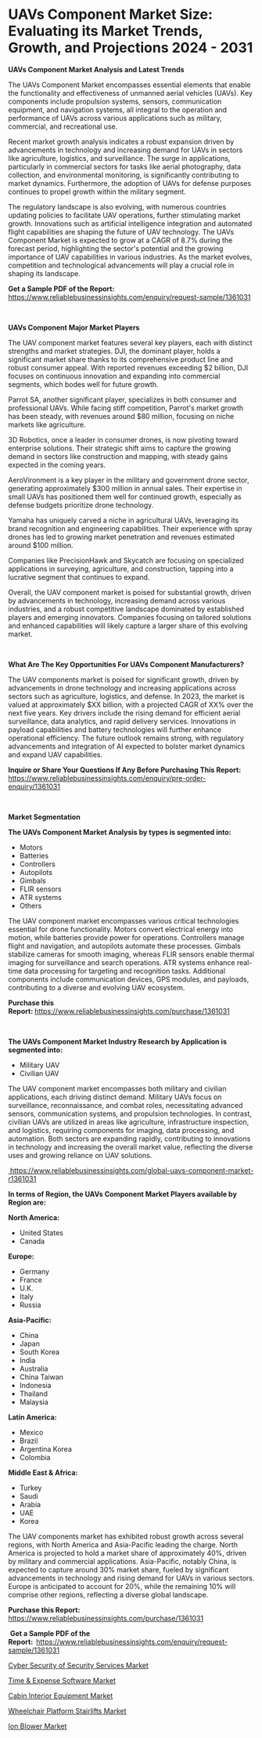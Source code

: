 <p><h1>UAVs Component Market Size: Evaluating its Market Trends, Growth, and Projections 2024 - 2031</h1></p><p><strong>UAVs Component Market Analysis and Latest Trends</strong></p>
<p><p>The UAVs Component Market encompasses essential elements that enable the functionality and effectiveness of unmanned aerial vehicles (UAVs). Key components include propulsion systems, sensors, communication equipment, and navigation systems, all integral to the operation and performance of UAVs across various applications such as military, commercial, and recreational use.</p><p>Recent market growth analysis indicates a robust expansion driven by advancements in technology and increasing demand for UAVs in sectors like agriculture, logistics, and surveillance. The surge in applications, particularly in commercial sectors for tasks like aerial photography, data collection, and environmental monitoring, is significantly contributing to market dynamics. Furthermore, the adoption of UAVs for defense purposes continues to propel growth within the military segment.</p><p>The regulatory landscape is also evolving, with numerous countries updating policies to facilitate UAV operations, further stimulating market growth. Innovations such as artificial intelligence integration and automated flight capabilities are shaping the future of UAV technology. The UAVs Component Market is expected to grow at a CAGR of 8.7% during the forecast period, highlighting the sector's potential and the growing importance of UAV capabilities in various industries. As the market evolves, competition and technological advancements will play a crucial role in shaping its landscape.</p></p>
<p><strong>Get a Sample PDF of the Report:&nbsp;</strong> <a href="https://www.reliablebusinessinsights.com/enquiry/request-sample/1361031?utm_campaign=62&utm_medium=2&utm_source=Github&utm_content=ia&utm_term=17112024&utm_id=uavs-component">https://www.reliablebusinessinsights.com/enquiry/request-sample/1361031</a></p>
<p>&nbsp;</p>
<p><strong>UAVs Component Major Market Players</strong></p>
<p><p>The UAV component market features several key players, each with distinct strengths and market strategies. DJI, the dominant player, holds a significant market share thanks to its comprehensive product line and robust consumer appeal. With reported revenues exceeding $2 billion, DJI focuses on continuous innovation and expanding into commercial segments, which bodes well for future growth.</p><p>Parrot SA, another significant player, specializes in both consumer and professional UAVs. While facing stiff competition, Parrot's market growth has been steady, with revenues around $80 million, focusing on niche markets like agriculture.</p><p>3D Robotics, once a leader in consumer drones, is now pivoting toward enterprise solutions. Their strategic shift aims to capture the growing demand in sectors like construction and mapping, with steady gains expected in the coming years.</p><p>AeroVironment is a key player in the military and government drone sector, generating approximately $300 million in annual sales. Their expertise in small UAVs has positioned them well for continued growth, especially as defense budgets prioritize drone technology.</p><p>Yamaha has uniquely carved a niche in agricultural UAVs, leveraging its brand recognition and engineering capabilities. Their experience with spray drones has led to growing market penetration and revenues estimated around $100 million.</p><p>Companies like PrecisionHawk and Skycatch are focusing on specialized applications in surveying, agriculture, and construction, tapping into a lucrative segment that continues to expand.</p><p>Overall, the UAV component market is poised for substantial growth, driven by advancements in technology, increasing demand across various industries, and a robust competitive landscape dominated by established players and emerging innovators. Companies focusing on tailored solutions and enhanced capabilities will likely capture a larger share of this evolving market.</p></p>
<p>&nbsp;</p>
<p><strong>What Are The Key Opportunities For UAVs Component Manufacturers?</strong></p>
<p><p>The UAV components market is poised for significant growth, driven by advancements in drone technology and increasing applications across sectors such as agriculture, logistics, and defense. In 2023, the market is valued at approximately $XX billion, with a projected CAGR of XX% over the next five years. Key drivers include the rising demand for efficient aerial surveillance, data analytics, and rapid delivery services. Innovations in payload capabilities and battery technologies will further enhance operational efficiency. The future outlook remains strong, with regulatory advancements and integration of AI expected to bolster market dynamics and expand UAV capabilities.</p></p>
<p><strong>Inquire or Share Your Questions If Any Before Purchasing This Report:</strong> <a href="https://www.reliablebusinessinsights.com/enquiry/pre-order-enquiry/1361031?utm_campaign=62&utm_medium=2&utm_source=Github&utm_content=ia&utm_term=17112024&utm_id=uavs-component">https://www.reliablebusinessinsights.com/enquiry/pre-order-enquiry/1361031</a></p>
<p>&nbsp;</p>
<p><strong>Market Segmentation</strong></p>
<p><strong>The UAVs Component Market Analysis by types is segmented into:</strong></p>
<p><ul><li>Motors</li><li>Batteries</li><li>Controllers</li><li>Autopilots</li><li>Gimbals</li><li>FLIR sensors</li><li>ATR systems</li><li>Others</li></ul></p>
<p><p>The UAV component market encompasses various critical technologies essential for drone functionality. Motors convert electrical energy into motion, while batteries provide power for operations. Controllers manage flight and navigation, and autopilots automate these processes. Gimbals stabilize cameras for smooth imaging, whereas FLIR sensors enable thermal imaging for surveillance and search operations. ATR systems enhance real-time data processing for targeting and recognition tasks. Additional components include communication devices, GPS modules, and payloads, contributing to a diverse and evolving UAV ecosystem.</p></p>
<p><strong>Purchase this Report:&nbsp;</strong><a href="https://www.reliablebusinessinsights.com/purchase/1361031?utm_campaign=62&utm_medium=2&utm_source=Github&utm_content=ia&utm_term=17112024&utm_id=uavs-component">https://www.reliablebusinessinsights.com/purchase/1361031</a></p>
<p>&nbsp;</p>
<p><strong>The UAVs Component Market Industry Research by Application is segmented into:</strong></p>
<p><ul><li>Military UAV</li><li>Civilian UAV</li></ul></p>
<p><p>The UAV component market encompasses both military and civilian applications, each driving distinct demand. Military UAVs focus on surveillance, reconnaissance, and combat roles, necessitating advanced sensors, communication systems, and propulsion technologies. In contrast, civilian UAVs are utilized in areas like agriculture, infrastructure inspection, and logistics, requiring components for imaging, data processing, and automation. Both sectors are expanding rapidly, contributing to innovations in technology and increasing the overall market value, reflecting the diverse uses and growing reliance on UAV solutions.</p></p>
<p><a href="https://www.reliablebusinessinsights.com/global-uavs-component-market-r1361031?utm_campaign=62&utm_medium=2&utm_source=Github&utm_content=ia&utm_term=17112024&utm_id=uavs-component">&nbsp;https://www.reliablebusinessinsights.com/global-uavs-component-market-r1361031</a></p>
<p><strong>In terms of Region, the UAVs Component Market Players available by Region are:</strong></p>
<p>
    <p> <strong> North America: </strong>
        <ul>
            <li>United States</li>
            <li>Canada</li>
        </ul>
        </p> 
    <p> <strong> Europe: </strong>
        <ul>
            <li>Germany</li>
            <li>France</li>
            <li>U.K.</li>
            <li>Italy</li>
            <li>Russia</li>
        </ul>
        </p> 
    <p> <strong> Asia-Pacific: </strong>
        <ul>
            <li>China</li>
            <li>Japan</li>
            <li>South Korea</li>
            <li>India</li>
            <li>Australia</li>
            <li>China Taiwan</li>
            <li>Indonesia</li>
            <li>Thailand</li>
            <li>Malaysia</li>
        </ul>
        </p> 
    <p> <strong> Latin America: </strong>
        <ul>
            <li>Mexico</li>
            <li>Brazil</li>
            <li>Argentina Korea</li>
            <li>Colombia</li>
        </ul>
        </p> 
    <p> <strong> Middle East & Africa: </strong>
        <ul>
            <li>Turkey</li>
            <li>Saudi</li>
            <li>Arabia</li>
            <li>UAE</li>
            <li>Korea</li>
        </ul>
    </p>
    </p>
<p><p>The UAV components market has exhibited robust growth across several regions, with North America and Asia-Pacific leading the charge. North America is projected to hold a market share of approximately 40%, driven by military and commercial applications. Asia-Pacific, notably China, is expected to capture around 30% market share, fueled by significant advancements in technology and rising demand for UAVs in various sectors. Europe is anticipated to account for 20%, while the remaining 10% will comprise other regions, reflecting a diverse global landscape.</p></p>
<p><strong>Purchase this Report: </strong><a href="https://www.reliablebusinessinsights.com/purchase/1361031?utm_campaign=62&utm_medium=2&utm_source=Github&utm_content=ia&utm_term=17112024&utm_id=uavs-component">https://www.reliablebusinessinsights.com/purchase/1361031</a></p>
<p>&nbsp;<strong>Get a Sample PDF of the Report:&nbsp;&nbsp;</strong><a href="https://www.reliablebusinessinsights.com/enquiry/request-sample/1361031?utm_campaign=62&utm_medium=2&utm_source=Github&utm_content=ia&utm_term=17112024&utm_id=uavs-component">https://www.reliablebusinessinsights.com/enquiry/request-sample/1361031</a></p>
<p><strong></strong></p>
<p><p><a href="https://github.com/WashimHussain441/Market-Research-Report-List-1/blob/main/cyber-security-of-security-services-market.md?utm_campaign=62&utm_medium=2&utm_source=Github&utm_content=ia&utm_term=17112024&utm_id=uavs-component">Cyber Security of Security Services Market</a></p><p><a href="https://issuu.com/reportprime-2/docs/time-expense-software-market-size-2_35f3e449cf50e5?utm_campaign=62&utm_medium=2&utm_source=Github&utm_content=ia&utm_term=17112024&utm_id=uavs-component">Time & Expense Software Market</a></p><p><a href="https://github.com/SanjidaMahmud54/Market-Research-Report-List-1/blob/main/cabin-interior-equipment-market.md?utm_campaign=62&utm_medium=2&utm_source=Github&utm_content=ia&utm_term=17112024&utm_id=uavs-component">Cabin Interior Equipment Market</a></p><p><a href="https://www.linkedin.com/pulse/wheelchair-platform-stairlifts-market-global-regional-ygz4e?utm_campaign=62&utm_medium=2&utm_source=Github&utm_content=ia&utm_term=17112024&utm_id=uavs-component">Wheelchair Platform Stairlifts Market</a></p><p><a href="https://www.linkedin.com/pulse/charting-future-comprehensive-analysis-global-ion-blower-csmie?utm_campaign=62&utm_medium=2&utm_source=Github&utm_content=ia&utm_term=17112024&utm_id=uavs-component">Ion Blower Market</a></p></p>